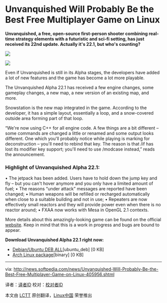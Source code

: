 Unvanquished Will Probably Be the Best Free Multiplayer Game on Linux
================================================================================
**Unvanquished, a free, open-source first-person shooter combining real-time strategy elements with a futuristic and sci-fi setting, has just received its 22nd update. Actually it's 22.1, but who's counting?**

![](http://i1-news.softpedia-static.com/images/news2/Unvanquished-Will-Probably-Be-the-Best-Free-Multiplayer-Game-on-Linux-405956-2.jpg)

![](http://www.unvanquished.net/images/20131202-snowstation.jpg)

Even if Unvanquished is still in its Alpha stages, the developers have added a lot of new features and the game has become a lot more playable.

The Unvanquished Alpha 22.1 has received a few engine changes, some gameplay changes, a new map, a new version of an existing map, and more.

Snowstation is the new map integrated in the game. According to the developer, it has a simple layout, essentially a loop, and a snow-covered outside area forming part of that loop.

“We're now using C++ for all engine code. A few things are a bit different – some commands are changed a little or renamed and some output looks different. One which you'll probably notice while playing is marking for deconstruction – you'll need to rebind that key. The reason is that /if has lost its modifier key support; you'll need to use /modcase instead,” reads the announcement.

### Highlight of Unvanquished Alpha 22.1: ###

• The jetpack has been added. Users have to hold down the jump key and fly – but you can't hover anymore and you only have a limited amount of fuel;
• The reasons “under attack” messages are reported have been changed;
• Human weapons will be refilled or recharged automatically when close to a suitable building and not in use;
• Repeaters are now effectively small reactors and they will provide power even when there is no reactor around;
• FXAA now works with Mesa in OpenGL 2.1 contexts.

More details about this amazingly-looking game can be found on the official [website][1]. Keep in mind that this is a work in progress and bugs are bound to appear.

**Download Unvanquished Alpha 22.1 right now:**

- [Debian/Ubuntu DEB ALL][2][ubuntu_deb] [0 KB]
- [Arch Linux package][2][binary] [0 KB]

--------------------------------------------------------------------------------

via: http://news.softpedia.com/news/Unvanquished-Will-Probably-Be-the-Best-Free-Multiplayer-Game-on-Linux-405956.shtml

译者：[译者ID](https://github.com/译者ID) 校对：[校对者ID](https://github.com/校对者ID)

本文由 [LCTT](https://github.com/LCTT/TranslateProject) 原创翻译，[Linux中国](http://linux.cn/) 荣誉推出

[1]:http://www.unvanquished.net/news/111-it-s-release-time-again-alpha-22
[2]:http://www.unvanquished.net/download#linux